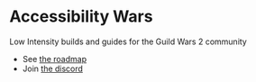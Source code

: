 # Accessibility Wars

Low Intensity builds and guides for the Guild Wars 2 community

- See [the roadmap](https://accessibilitywars.com/roadmap)
- Join [the discord](https://discord.gg/RaPVKYQPZh)
